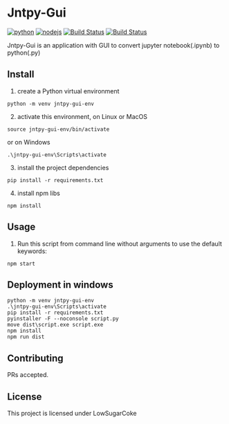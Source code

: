 # Jntpy-Gui
[![python](https://img.shields.io/badge/python-3.10.9-blue)](https://github.com/LowSugarCoke/jntpy-gui) [![nodejs](https://img.shields.io/badge/nodejs-16.20.0-blue)](https://github.com/LowSugarCoke/jntpy-gui) [![Build Status](https://img.shields.io/github/forks/LowSugarCoke/jntpy-gui.svg)](https://github.com/LowSugarCoke/jntpy-gui) [![Build Status](https://img.shields.io/github/stars/LowSugarCoke/jntpy-gui.svg)](https://github.com/LowSugarCoke/jntpy-gui)



Jntpy-Gui is an application with GUI to convert jupyter notebook(.ipynb) to python(.py)

## Install


1. create a Python virtual environment
```
python -m venv jntpy-gui-env
```
2. activate this environment, on Linux or MacOS
```
source jntpy-gui-env/bin/activate
```
or on Windows
```
.\jntpy-gui-env\Scripts\activate
```
3. install the project dependencies
```
pip install -r requirements.txt
```

4. install npm libs
```
npm install
```


## Usage

1. Run this script from command line without arguments to use the default keywords:
```
npm start
```

## Deployment in windows

```
python -m venv jntpy-gui-env
.\jntpy-gui-env\Scripts\activate
pip install -r requirements.txt
pyinstaller -F --noconsole script.py
move dist\script.exe script.exe
npm install
npm run dist
```

## Contributing

PRs accepted.

## License

This project is licensed under LowSugarCoke